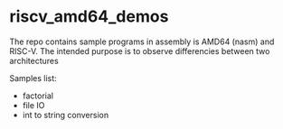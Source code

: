 # riscv_amd64_demos

The repo contains sample programs in assembly is AMD64 (nasm) and RISC-V.
The intended purpose is to observe differencies between two architectures

Samples list:

* factorial
* file IO
* int to string conversion